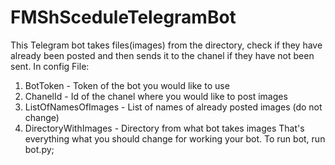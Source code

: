 # FMShSceduleTelegramBot
This Telegram bot takes files(images) from the directory, check if they have already been posted and then sends it to the chanel if they have not been sent. In config File:
1) BotToken - Token of the bot you would like to use
2) ChanelId - Id of the chanel where you would like to post images
3) ListOfNamesOfImages - List of names of already posted images (do not change)
4) DirectoryWithImages - Directory from what bot takes images
That's everything what you should change for working your bot. To run bot, run bot.py;
